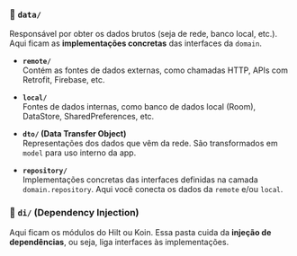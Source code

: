 
### 📁 `data/`
Responsável por obter os dados brutos (seja de rede, banco local, etc.). Aqui ficam as **implementações concretas** das interfaces da `domain`.

- **`remote/`**  
  Contém as fontes de dados externas, como chamadas HTTP, APIs com Retrofit, Firebase, etc.

- **`local/`**  
  Fontes de dados internas, como banco de dados local (Room), DataStore, SharedPreferences, etc.

- **`dto/` (Data Transfer Object)**  
  Representações dos dados que vêm da rede. São transformados em `model` para uso interno da app.

- **`repository/`**  
  Implementações concretas das interfaces definidas na camada `domain.repository`. Aqui você conecta os dados da `remote` e/ou `local`.

  

### 📁 `di/` (Dependency Injection)
Aqui ficam os módulos do Hilt ou Koin. Essa pasta cuida da **injeção de dependências**, ou seja, liga interfaces às implementações.

